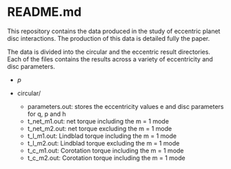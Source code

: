 # README.md

This repository contains the data produced in the study of eccentric planet disc interactions. The production of this data is detailed fully the paper.

The data is divided into the circular and the eccentric result directories. Each of the files contains the results across a variety of eccentricity and disc parameters.

- $p$

- circular/ 
  - parameters.out: stores the eccentricity values e and disc parameters for q, p and h
  - t_net_m1.out: net torque including the m = 1 mode
  - t_net_m2.out: net torque excluding the m = 1 mode
  - t_l_m1.out: Lindblad torque including the m = 1 mode
  - t_l_m2.out: Lindblad torque excluding the m = 1 mode
  - t_c_m1.out: Corotation torque including the m = 1 mode
  - t_c_m2.out: Corotation torque including the m = 1 mode

